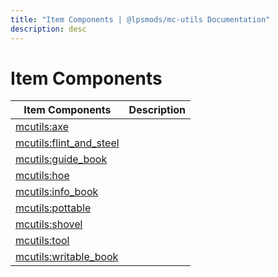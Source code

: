 ```yaml
---
title: "Item Components | @lpsmods/mc-utils Documentation"
description: desc
---
```


# Item Components

| Item Components                                 | Description |
| ----------------------------------------------- | ----------- |
| [mcutils:axe](./axe.md)                         |             |
| [mcutils:flint_and_steel](./flint_and_steel.md) |             |
| [mcutils:guide_book](./guide_book.md)           |             |
| [mcutils:hoe](./hoe.md)                         |             |
| [mcutils:info_book](./info_book.md)             |             |
| [mcutils:pottable](./pottable.md)               |             |
| [mcutils:shovel](./shovel.md)                   |             |
| [mcutils:tool](./tool.md)                       |             |
| [mcutils:writable_book](./writable_book.md)     |             |
